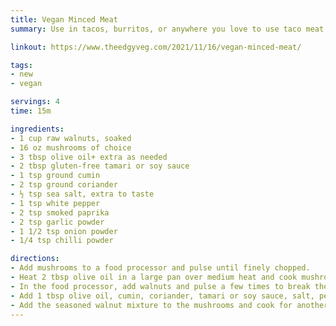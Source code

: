 ```yaml
---
title: Vegan Minced Meat
summary: Use in tacos, burritos, or anywhere you love to use taco meat!

linkout: https://www.theedgyveg.com/2021/11/16/vegan-minced-meat/

tags:
- new
- vegan

servings: 4
time: 15m

ingredients:
- 1 cup raw walnuts, soaked
- 16 oz mushrooms of choice
- 3 tbsp olive oil+ extra as needed
- 2 tbsp gluten-free tamari or soy sauce
- 1 tsp ground cumin
- 2 tsp ground coriander
- ½ tsp sea salt, extra to taste
- 1 tsp white pepper
- 2 tsp smoked paprika
- 2 tsp garlic powder
- 1 1/2 tsp onion powder
- 1/4 tsp chilli powder

directions:
- Add mushrooms to a food processor and pulse until finely chopped.
- Heat 2 tbsp olive oil in a large pan over medium heat and cook mushrooms for 6-8 mins, stirring. They should begin to release their liquid and begin to brown.
- In the food processor, add walnuts and pulse a few times to break the nuts into smaller pieces.
- Add 1 tbsp olive oil, cumin, coriander, tamari or soy sauce, salt, pepper, paprika, garlic powder, onion powder, and chili powder; and pulse until mixed. You want the consistency to be that of ground beef.
- Add the seasoned walnut mixture to the mushrooms and cook for another couple of minutes until combined, and heated. Season to taste with salt and pepper.
---
```

